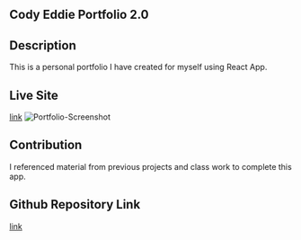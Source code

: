 ## Cody Eddie Portfolio 2.0

## Description
This is a personal portfolio I have created for myself using React App. 

## Live Site
[link](https://codyeddie.github.io/Cody-Eddie-Portfolio-2/)
![Portfolio-Screenshot](./src/assets/imgs/screenshot.png)

## Contribution 
I referenced material from previous projects and class work to complete this app.

## Github Repository Link
[link](https://github.com/codyeddie/Cody-Eddie-Portfolio-2) 



